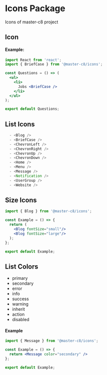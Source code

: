 # Icons Package

Icons of master-c8 project

## Icon

#### Example:

```jsx
import React from 'react';
import { BriefCase } from '@master-c8/icons';

const Questions = () => (
  <ul>
    <li>
      Jobs <BriefCase />
    </li>
  </ul>
);

export default Questions;
```

## List Icons

```jsx
  - <Blog />
  - <BriefCase />
  - <ChevronLeft />
  - <ChevronRight />
  - <ChevronUp />
  - <ChevronDown />
  - <Home />
  - <Menu />
  - <Message />
  - <Notification />
  - <UserGroup />
  - <Website />
```

## Size Icons

```jsx
import { Blog } from '@master-c8/icons';

const Example = () => {
  return (
    <Blog fontSize="small"/>
    <Blog fontSize="large"/>
  );
};

export default Example;
```

## List Colors

- primary
- secondary
- error
- info
- success
- warning
- inherit
- action
- disabled

#### Example 

```jsx
import { Message } from '@master-c8/icons';

const Example = () => {
  return <Message color="secondary" />
};

export default Example;
```